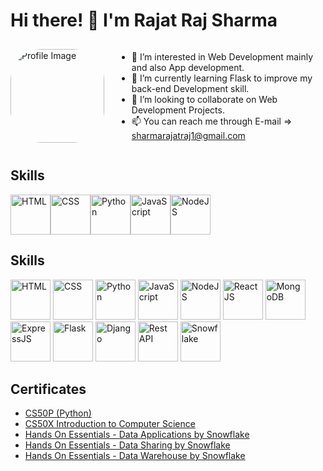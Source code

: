 # Hi there! 👋 I'm Rajat Raj Sharma

<div style="display: flex; align-items: center;">
  <img src="https://avatars.githubusercontent.com/u/139456051?s=400&u=d164c1ea4251f6064e88ea1aa19bd475e4e94742&v=4" alt="Profile Image" style="border-radius: 50px; margin-right: 20px;" width="150">

  - 👀 I’m interested in Web Development mainly and also App development.
  - 🌱 I’m currently learning Flask to improve my back-end Development skill.
  - 💞️ I’m looking to collaborate on Web Development Projects.
  - 📫 You can reach me through E-mail => sharmarajatraj1@gmail.com
</div>

## Skills
<!-- Skill Icons with Links in Multiple Rows -->
<div style="display: flex; flex-wrap: wrap;">
  <img src="https://upload.wikimedia.org/wikipedia/commons/thumb/6/61/HTML5_logo_and_wordmark.svg/180px-HTML5_logo_and_wordmark.svg.png" width="64" alt="HTML">
  <img src="https://upload.wikimedia.org/wikipedia/commons/thumb/d/d5/CSS3_logo_and_wordmark.svg/180px-CSS3_logo_and_wordmark.svg.png" width="64" alt="CSS">
  <img src="https://upload.wikimedia.org/wikipedia/commons/thumb/c/c3/Python-logo-notext.svg/182px-Python-logo-notext.svg.png" width="64" alt="Python">
  <img src="https://cdn.iconscout.com/icon/free/png-256/free-javascript-2038874-1720087.png" width="64" alt="JavaScript">
  <img src="https://upload.wikimedia.org/wikipedia/commons/thumb/d/d9/Node.js_logo.svg/180px-Node.js_logo.svg.png" width="64" alt="NodeJS">
  <!-- Add more skills here -->
</div>

## Skills
<!-- Skill Icons with Links -->
<img src="https://upload.wikimedia.org/wikipedia/commons/thumb/6/61/HTML5_logo_and_wordmark.svg/180px-HTML5_logo_and_wordmark.svg.png" width="64" alt="HTML"> <img src="https://upload.wikimedia.org/wikipedia/commons/thumb/d/d5/CSS3_logo_and_wordmark.svg/180px-CSS3_logo_and_wordmark.svg.png" width="64" alt="CSS"> <img src="https://upload.wikimedia.org/wikipedia/commons/thumb/c/c3/Python-logo-notext.svg/182px-Python-logo-notext.svg.png" width="64" alt="Python"> <img src="https://cdn.iconscout.com/icon/free/png-256/free-javascript-2038874-1720087.png" width="64" alt="JavaScript"> <img src="https://upload.wikimedia.org/wikipedia/commons/thumb/d/d9/Node.js_logo.svg/180px-Node.js_logo.svg.png" width="64" alt="NodeJS"> <img src="https://upload.wikimedia.org/wikipedia/commons/thumb/3/30/React_Logo_SVG.svg/180px-React_Logo_SVG.svg.png" width="64" alt="ReactJS"> <img src="https://upload.wikimedia.org/wikipedia/en/thumb/5/5a/MongoDB_Fores-Green.svg/375px-MongoDB_Fores-Green.svg.png" width="64" alt="MongoDB"> <img src="https://upload.wikimedia.org/wikipedia/commons/thumb/8/88/Status_iucn_EX_icon.svg/480px-Status_iucn_EX_icon.svg.png" width="64" alt="ExpressJS"> <img src="https://static-00.iconduck.com/assets.00/flask-icon-1594x2048-84mjydzf.png" width="64" alt="Flask"> <img src="https://upload.wikimedia.org/wikipedia/commons/thumb/7/75/Django_logo.svg/180px-Django_logo.svg.png" width="64" alt="Django"> <img src="https://media.licdn.com/dms/image/D5612AQHUtfE_NZiYBQ/article-cover_image-shrink_600_2000/0/1681155201571?e=2147483647&v=beta&t=gU-iBZwXLMnIw61DhAytfuTrSobeQlmeBSM9ixCuDhs" width="64" alt="Rest API"> <img src="https://upload.wikimedia.org/wikipedia/commons/thumb/f/ff/Snowflake_Logo.svg/330px-Snowflake_Logo.svg.png" width="64" alt="Snowflake">

## Certificates
- [CS50P (Python)](https://certificates.cs50.io/4b524518-5a18-4873-8e17-bb824aac4a4a.pdf?size=letter)
- [CS50X Introduction to Computer Science](https://certificates.cs50.io/a8071210-ae2c-4092-9a3a-62d69eba51cb.pdf?size=letter)
- [Hands On Essentials - Data Applications by Snowflake](https://www.credly.com/badges/491f8637-0563-4641-85b5-8daccf96aa98/linked_in_profile)
- [Hands On Essentials - Data Sharing by Snowflake](https://www.credly.com/badges/56eba0cd-02e0-44cd-97db-7fc3616c22ef/linked_in_profile)
- [Hands On Essentials - Data Warehouse by Snowflake](https://www.credly.com/badges/9820828a-cc3f-4054-8c9d-9e6b0aeb1d5a/linked_in_profile)
